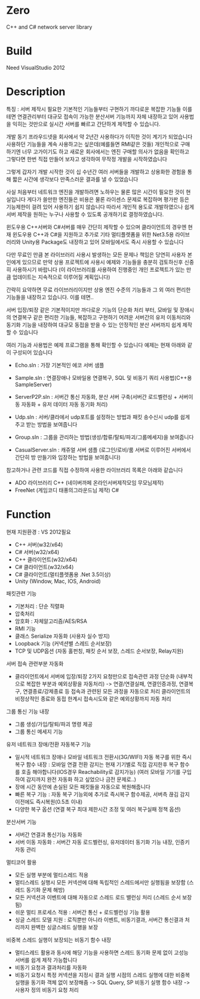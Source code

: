 # Zero
C++ and C# network server library

# Build
Need VisualStudio 2012

# Description

특징 : 서버 제작시 필요한 기본적인 기능들부터 구현하기 까다로운 복잡한 기능들 이를 테면 연결관리부터 대규모 접속이 가능한 분산서버 기능까지 자체 내장하고 있어 사용법을 익히는 것만으로 실시간 서버를 빠르고 간단하게 제작할 수 있습니다.


개발 동기
 프라우드넷을 회사에서 약 2년간 사용하다가 이직한 것이 계기가 되었습니다
 사용하던 기능들을 계속 사용하고는 싶은데(예를들면 RMI같은 것들) 개인적으로 구매하기엔 너무 고가이기도 하고 새로운 회사에서는 엔진 구매할 의사가 없음을 확인하고 그렇다면 한번 직접 만들어 보자고 생각하여 무작정 개발을 시작하였습니다

 그렇게 갑자기 개발 시작한 것이 십 수년간 여러 서버들을 개발하고 상용화한 경험을 통해 짧은 시간에 생각보다 만족스러운 결과를 낼 수 있었습니다

 사실 처음부터 네트워크 엔진을 개발하려면 노하우는 물론 많은 시간이 필요한 것이 현실입니다
 게다가 쓸만한 엔진들은 비용은 물론 라이센스 문제로 복잡하며 평가판 등은 기능제한이 걸려 있어 사용하기 쉽지 않습니다
 따라서 개인적 용도로 개발하였으나 쉽게 서버 제작을 원하는 누구나 사용할 수 있도록 공개하기로 결정하였습니다.

 윈도우용 C++서버와 C#서버를 매우 간단히 제작할 수 있으며 클라이언트의 경우엔 현재 윈도우용 C++과 C#을 지원하고 추가로 기타 멀티플렛폼을 위한 Net3.5용 라이브러리와 Unity용 Package도 내장하고 있어 모바일에서도 즉시 사용할 수 있습니다

 다만 무료인 만큼 본 라이브러리 사용시 발생하는 모든 문제나 책임은 당연히 사용자 본인에게 있으므로 만약 상용 프로젝트에 사용시 예제와 기능들을 충분히 검토하신후 신중히 사용하시기 바랍니다
 (이 라이브러리를 사용하여 진행중인 개인 프로젝트가 있는 만큼 업데이트는 지속적으로 이루어질 계획입니다)


 간략히 요약하면 무료 라이브러리이지만 상용 엔진 수준의 기능들과 그 외 여러 편리한 기능들을 내장하고 있습니다. 이를 테면..

 서버 입장/퇴장 같은 기본적이지만 까다로운 기능의 단순화 처리 부터, 모바일 및 장애시의 연결복구 같은 편리한 기능들, 복잡하고 구현하기 어려운 서버간의 유저 이동처리와 동기화 기능을 내장하여 대규모 동접을 받을 수 있는 안정적인 분산 서버까지 쉽게 제작할 수 있습니다

 여러 기능과 사용법은 예제 프로그램을 통해 확인할 수 있습니다
 예제는 현재 아래와 같이 구성되어 있습니다

- Echo.sln : 가장 기본적인 에코 서버 샘플

- Sample.sln : 연결장애나 모바일용 연결복구,  SQL 및 비동기 쿼리 사용법(C++용 SampleServer)

- ServerP2P.sln : 서버간 통신 자동화, 분산 서버 구축(서버간 로드벨런싱 + 서버이동 자동화 + 유저 데이터 자동 동기화 처리)

- Udp.sln : 서버/클라에서 udp포트를 설정하는 방법과 패킷 송수신시 udp를 쉽게 주고 받는 방법을 보여줍니다

- Group.sln : 그룹을 관리하는 방법(생성/합류/탈퇴/파괴/그룹메세지)을 보여줍니다

- CasualServer.sln : 캐쥬얼 서버 샘플 (로그인/로비/룸 서버로 이루어진 서버에서 간단히 방 만들기와 입장하는 방법을 보여줍니다)




참고하거나 관련 코드를 직접 수정하여 사용한 라이브러리 목록은 아래와 같습니다 
  - ADO 라이브러리 C++ (네이버까페 온라인서버제작모임 무모님제작)
  - FreeNet (게임코디 태풍의그라운드님 제작) C#




# Function

현재 지원환경 : VS 2012필요
- C++ 서버(w32/x64)
- C#  서버(w32/x64)
- C++ 클라이언트(w32/x64)
- C#  클라이언트(w32/x64)
- C#  클라이언트(멀티플렛폼용 .Net 3.5이상)
- Unity (Window, Mac, IOS, Android)


패킷관련 기능
- 기본처리 : 단순 직렬화
- 압축처리
- 암호화 : 자체알고리즘/AES/RSA
- RMI 기능
- 클래스 Serialize 자동화 (사용자 실수 방지)
- Loopback 기능 (커넥션별 스레드 순서보장)
- TCP 및 UDP옵션 (자동 홀펀칭, 패킷 순서 보장, 스레드 순서보장, Relay지원)


서버 접속 관련부분 자동화
- 클라이언트에서 서버에 입장/퇴장 2가지 요청만으로 접속관련 과정 단순화 (내부적으로 복잡한 부분과 예외상황을 자동처리)
  -> 연결/연결실패, 연결인증과정, 연결복구, 연결종료/강제종료 등 접속과 관련된 모든 과정을 자동으로 처리
     클라이언트의 비정상적인 종료와 동접 한계시 접속시도와 같은 예외상황까지 자동 처리


그룹 통신 기능 내장
- 그룹 생성/가입/탈퇴/파괴 명령 제공
- 그룹 통신 메세지 기능


유저 네트워크 장애/전환 자동복구 기능
- 일시적 네트워크 장애나 모바일 네트워크 전환시(3G/WIFI) 자동 복구를 위한 즉시복구 함수 내장
  : 모바일 연결 전환 감지는 현재 기기별로 직접 감지한후 복구 함수를 호출 해야합니다(IOS경우 Reachability로 감지가능)
    (여러 모바일 기기를 구입하여 감지까지 완전 자동화 하고 싶었으나 금전 문제로..)
- 장애 시간 동안에 손실된 모든 패킷들을 자동으로 복원해줍니다
- 빠른 복구 기능 : 자동 복구 기능외에 추가로 즉시복구 함수제공, 서버측 끊김 감지 이전에도 즉시복원(0.5초 이내)
- 다양한 복구 옵션 (연결 복구 최대 제한시간 조정 및 여러 복구실패 정책 옵션)


분산서버 기능
- 서버간 연결과 통신기능 자동화
- 서버 이동 자동화 : 서버간 자동 로드벨런싱, 유저데이터 동기화 기능 내장, 인증키 자동 관리


멀티코어 활용
- 모든 실행 부분에 멀티스레드 적용
- 멀티스레드 실행시 모든 커넥션에 대해 독립적인 스레드에서만 실행됨을 보장함 (스레드 동기화 문제 해방)
- 모든 커넥션과 이벤트에 대해 자동으로 스레드 로드 밸런싱 처리 (스레드 순서 보장됨)
- 쉬운 멀티 프로세스 적용 : 서버간 통신 + 로드벨런싱 기능 활용
- 싱글 스레드 모델 지원 : 로직뿐만 아니라 이벤트, 비동기결과, 서버간 통신결과 처리까지 완벽한 싱글스레드 실행을 보장


비중복 스레드 실행이 보장되는 비동기 함수 내장
- 멀티스레드 활용과 동시에 해당 기능을 사용하면 스레드 동기화 문제 없이 고성능 서버를 쉽게 제작 가능합니다
- 비동기 요청과 결과처리를 자동화
- 비동기 요청시 특정 커넥션을 지정시 결과 실행 시점의 스레드 실행에 대한 비중복실행을 동기화 객체 없이 보장해줌
  -> SQL Query, SP 비동기 실행 함수 내장
  -> 사용자 정의 비동기 요청 처리
